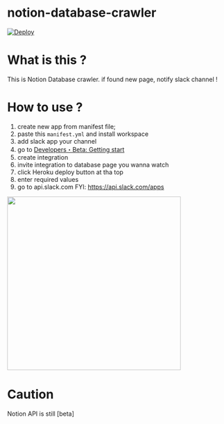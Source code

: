 # notion-database-crawler

[![Deploy](https://www.herokucdn.com/deploy/button.svg)](https://heroku.com/deploy?template=https://github.com/75asa/notion-database-crawler/tree/master)

# What is this ?

This is Notion Database crawler.
if found new page, notify slack channel !

# How to use ?

1. create new app from manifest file;
1. paste this `manifest.yml` and install workspace
1. add slack app your channel
1. go to [Developers・Beta: Getting start](https://developers.notion.com/docs/getting-started)
1. create integration
1. invite integration to database page you wanna watch
1. click Heroku deploy button at tha top
1. enter required values
1. go to api.slack.com FYI: https://api.slack.com/apps

  <img src="https://i.gyazo.com/2bb49734436380d35d3dbe07ad8f0b90.png" height="400" width="400">

# Caution

Notion API is still [beta]
